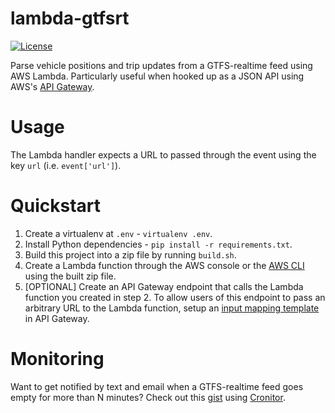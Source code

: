 # lambda-gtfsrt

[![License](https://img.shields.io/dub/l/vibe-d.svg)](http://doge.mit-license.org)

Parse vehicle positions and trip updates from a GTFS-realtime feed using AWS Lambda. Particularly useful when hooked up as a JSON API using AWS's [API Gateway](https://aws.amazon.com/api-gateway/).

# Usage

The Lambda handler expects a URL to passed through the event using the key `url` (i.e. `event['url']`).

# Quickstart

1. Create a virtualenv at `.env` - `virtualenv .env`.
2. Install Python dependencies - `pip install -r requirements.txt`.
3. Build this project into a zip file by running `build.sh`.
4. Create a Lambda function through the AWS console or the [AWS CLI](http://docs.aws.amazon.com/cli/latest/reference/lambda/index.html) using the built zip file.
5. [OPTIONAL] Create an API Gateway endpoint that calls the Lambda function you created in step 2. To allow users of this endpoint to pass an arbitrary URL to the Lambda function, setup an [input mapping template](http://docs.aws.amazon.com/apigateway/latest/developerguide/api-gateway-mapping-template-reference.html#input-variable-reference) in API Gateway.

# Monitoring

Want to get notified by text and email when a GTFS-realtime feed goes empty for more than N minutes? Check out this [gist](https://gist.github.com/scascketta/27804594c3a8bac55201) using [Cronitor](https://cronitor.io/).
